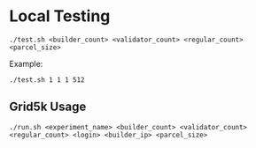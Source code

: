 # Local Testing

```shell
./test.sh <builder_count> <validator_count> <regular_count> <parcel_size>
```

Example:
```shell
./test.sh 1 1 1 512
```

## Grid5k Usage
```shell
./run.sh <experiment_name> <builder_count> <validator_count> <regular_count> <login> <builder_ip> <parcel_size>
```
